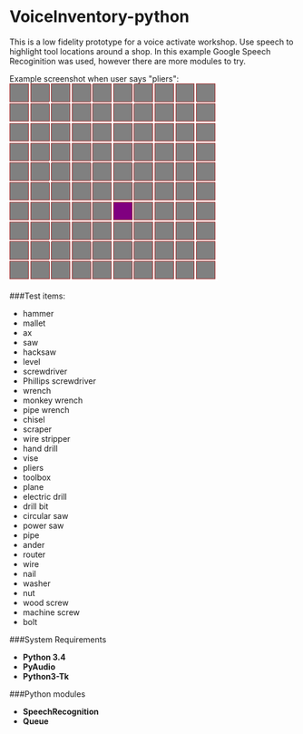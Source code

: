 # VoiceInventory-python
This is a low fidelity prototype for a voice activate workshop. Use speech to highlight tool locations around a shop. In this example Google Speech Recoginition was used, however there are more modules to try. 

Example screenshot when user says "pliers":
![Prototype positional output](https://github.com/zacpez/VoiceInventory-python/blob/master/inventory-sample.png?raw=true)

###Test items:
* hammer
* mallet
* ax
* saw
* hacksaw
* level
* screwdriver
* Phillips screwdriver
* wrench
* monkey wrench
* pipe wrench
* chisel
* scraper
* wire stripper
* hand drill
* vise
* pliers
* toolbox
* plane
* electric drill
* drill bit
* circular saw
* power saw
* pipe
* ander
* router
* wire
* nail
* washer
* nut
* wood screw
* machine screw
* bolt

###System Requirements
* **Python 3.4**
* **PyAudio**
* **Python3-Tk**

###Python modules
* **SpeechRecognition**
* **Queue**


